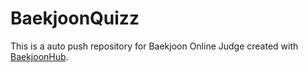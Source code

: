 # BaekjoonQuizz
This is a auto push repository for Baekjoon Online Judge created with [BaekjoonHub](https://github.com/BaekjoonHub/BaekjoonHub).
